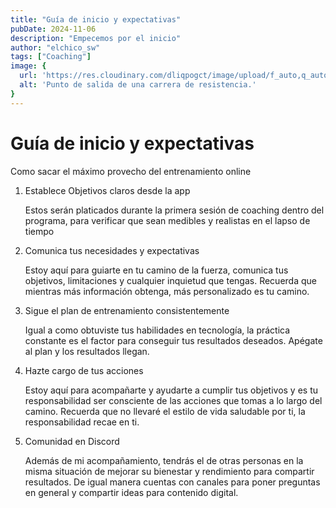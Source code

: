 ```yaml
---
title: "Guía de inicio y expectativas"
pubDate: 2024-11-06
description: "Empecemos por el inicio"
author: "elchico_sw"
tags: ["Coaching"]
image: {
  url: 'https://res.cloudinary.com/dliqpogct/image/upload/f_auto,q_auto/v1/mysite/strength',
  alt: 'Punto de salida de una carrera de resistencia.'
}
---
```

# Guía de inicio y expectativas

Como sacar el máximo provecho del entrenamiento online

1. Establece Objetivos claros desde la app
    
    Estos serán platicados durante la primera sesión de coaching dentro del programa, para verificar que sean medibles y realistas en el lapso de tiempo
    
2. Comunica tus necesidades y expectativas
    
    Estoy aquí para guiarte en tu camino de la fuerza, comunica tus objetivos, limitaciones y cualquier inquietud que tengas. Recuerda que mientras más información obtenga, más personalizado es tu camino.
    
3. Sigue el plan de entrenamiento consistentemente
    
    Igual a como obtuviste tus habilidades en tecnología, la práctica constante es el factor para conseguir tus resultados deseados. Apégate al plan y los resultados llegan.
    
4. Hazte cargo de tus acciones
    
    Estoy aquí para acompañarte y ayudarte a cumplir tus objetivos y es tu responsabilidad ser consciente de las acciones que tomas a lo largo del camino. Recuerda que no llevaré el estilo de vida saludable por ti, la responsabilidad recae en ti.
    
5. Comunidad en Discord
    
    Además de mi acompañamiento, tendrás el de otras personas en la misma situación de mejorar su bienestar y rendimiento para compartir resultados. De igual manera cuentas con canales para poner preguntas en general y compartir ideas para contenido digital.